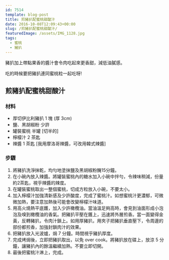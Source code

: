 ```yaml
---
id: 7514
template: blog-post
title: 煎豬扒配蜜桃甜酸汁
date: 2016-10-08T12:09:43+00:00
slug: /煎豬扒配蜜桃甜酸汁/
featuredImage: /assets/IMG_1128.jpg
tags:
  - 蜜桃
  - 豬扒
---
```

豬扒加上帶點果香的醬汁會令肉吃起來更香甜，減低油膩感。

<!--more-->

吃的時候要把豬扒連同蜜桃粒一起吃呀!

## 煎豬扒配蜜桃甜酸汁

### 材料

* 厚切伊比利豬扒 1 塊 (厚 3cm)
* 鹽、黑胡椒粉 少許
* 罐裝蜜桃 半罐 [切半的]
* 檸檬汁 2 茶匙
* 辣醬 1 茶匙 [我用摩洛哥辣醬，可改用韓式辣醬]

### 步驟

  1. 將豬扒洗淨抹乾，均勻地塗抹鹽及黑胡椒粉醃15分鐘。
  2. 在小碗內放入辣醬。將罐裝蜜桃內的糖水加入小碗中拌勻，令辣味稍減，份量約2茶匙，視乎辣醬的辣度。
  3. 在罐裝蜜桃取出一整個蜜桃，切成方粒放入小碗，不要太小。
  4. 加入檸檬汁加強清新感及少許酸度，完成了蜜桃汁。如想蜜桃汁更濃郁，可微微加熱，要注意加熱後可能會改變檸檬汁味道。
  5. 用高火燒熱平底鑊，加入少許橄欖油。當油溫足夠高時，會見到油面形成小泡泡及嗅到橄欖油的香氣。把豬扒平壓在鑊上，迅速將外層煎香。當一面變得金黃，反轉豬扒，令肉汁鎖上。如用厚豬扒，用夾子把豬扒垂直壓下，令周邊的部份都煎香，加強封鎖肉汁的效果。
  6. 把豬扒放入光波爐，焗 7 分鐘。時間視乎豬扒厚度。
  7. 完成烤焗後，立即把豬扒取出，以免 over cook。將豬扒放在碟上，放涼 5 分鐘，讓豬扒內的餘溫繼續加熱。不要立即切開。
  8. 最後把蜜桃汁淋上，完成。